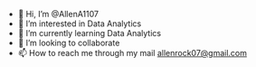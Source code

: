 - 👋 Hi, I’m @AllenA1107
- 👀 I’m interested in Data Analytics
- 🌱 I’m currently learning Data Analytics
- 💞️ I’m looking to collaborate
- 📫 How to reach me through my mail allenrock07@gmail.com

<!---
AllenA1107/AllenA1107 is a ✨ special ✨ repository because its `README.md` (this file) appears on your GitHub profile.
You can click the Preview link to take a look at your changes.
--->
